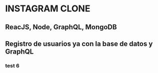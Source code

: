 # INSTAGRAM CLONE
## ReacJS, Node, GraphQL, MongoDB
## Registro de usuarios ya con la base de datos y GraphQL
### test 6